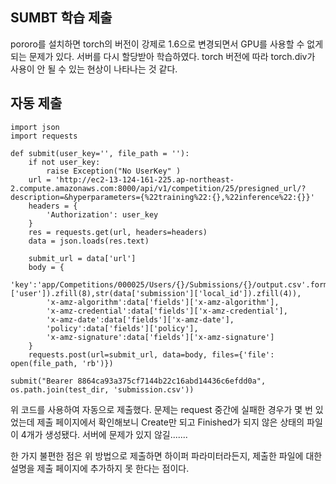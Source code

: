 ## SUMBT 학습 제출
pororo를 설치하면 torch의 버전이 강제로 1.6으로 변경되면서 GPU를 사용할 수 없게 되는 문제가 있다. 서버를 다시 할당받아 학습하였다. torch 버전에 따라 torch.div가 사용이 안 될 수 있는 현상이 나타나는 것 같다.

## 자동 제출
```
import json
import requests

def submit(user_key='', file_path = ''):
    if not user_key:
        raise Exception("No UserKey" )
    url = 'http://ec2-13-124-161-225.ap-northeast-2.compute.amazonaws.com:8000/api/v1/competition/25/presigned_url/?description=&hyperparameters={%22training%22:{},%22inference%22:{}}'
    headers = {
        'Authorization': user_key
    }
    res = requests.get(url, headers=headers)
    data = json.loads(res.text)
    
    submit_url = data['url']
    body = {
        'key':'app/Competitions/000025/Users/{}/Submissions/{}/output.csv'.format(str(data['submission']['user']).zfill(8),str(data['submission']['local_id']).zfill(4)),
        'x-amz-algorithm':data['fields']['x-amz-algorithm'],
        'x-amz-credential':data['fields']['x-amz-credential'],
        'x-amz-date':data['fields']['x-amz-date'],
        'policy':data['fields']['policy'],
        'x-amz-signature':data['fields']['x-amz-signature']
    }
    requests.post(url=submit_url, data=body, files={'file': open(file_path, 'rb')})

submit("Bearer 8864ca93a375cf7144b22c16abd14436c6efdd0a", os.path.join(test_dir, 'submission.csv'))
```
위 코드를 사용하여 자동으로 제출했다. 문제는 request 중간에 실패한 경우가 몇 번 있었는데 제출 페이지에서 확인해보니 Create만 되고 Finished가 되지 않은 상태의 파일이 4개가 생성됐다. 서버에 문제가 있지 않길.......

한 가지 불편한 점은 위 방법으로 제출하면 하이퍼 파라미터라든지, 제출한 파일에 대한 설명을 제출 페이지에 추가하지 못 한다는 점이다.
